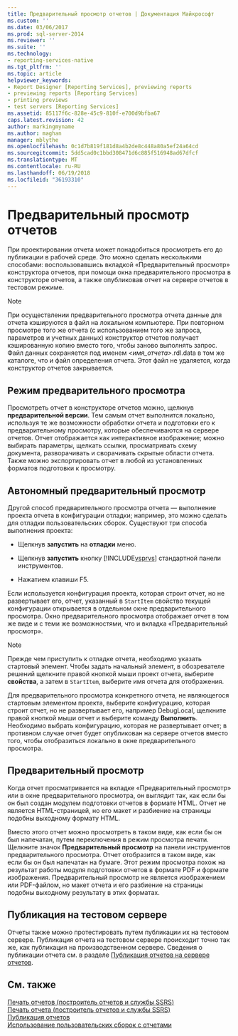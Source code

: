 ```yaml
---
title: Предварительный просмотр отчетов | Документация Майкрософт
ms.custom: ''
ms.date: 03/06/2017
ms.prod: sql-server-2014
ms.reviewer: ''
ms.suite: ''
ms.technology:
- reporting-services-native
ms.tgt_pltfrm: ''
ms.topic: article
helpviewer_keywords:
- Report Designer [Reporting Services], previewing reports
- previewing reports [Reporting Services]
- printing previews
- test servers [Reporting Services]
ms.assetid: 85117f6c-828e-45c9-810f-e700d9bfba67
caps.latest.revision: 42
author: markingmyname
ms.author: maghan
manager: mblythe
ms.openlocfilehash: 0c1d7b819f181d8a4b2de8c448a80a5ef24a64cd
ms.sourcegitcommit: 5dd5cad0c1bbd308471d6c885f516948ad67dfcf
ms.translationtype: MT
ms.contentlocale: ru-RU
ms.lasthandoff: 06/19/2018
ms.locfileid: "36193310"
---
```

# <a name="previewing-reports"></a>Предварительный просмотр отчетов
  При проектировании отчета может понадобиться просмотреть его до публикации в рабочей среде. Это можно сделать несколькими способами: воспользовавшись вкладкой «Предварительный просмотр» конструктора отчетов, при помощи окна предварительного просмотра в конструкторе отчетов, а также опубликовав отчет на сервере отчетов в тестовом режиме.  
  
> [!NOTE]  
>  При осуществлении предварительного просмотра отчета данные для отчета кэшируются в файл на локальном компьютере. При повторном просмотре того же отчета (с использованием того же запроса, параметров и учетных данных) конструктор отчетов получает кэшированную копию вместо того, чтобы заново выполнять запрос. Файл данных сохраняется под именем *\<имя_отчета>*.rdl.data в том же каталоге, что и файл определения отчета. Этот файл не удаляется, когда конструктор отчетов закрывается.  
  
## <a name="preview-mode"></a>Режим предварительного просмотра  
 Просмотреть отчет в конструкторе отчетов можно, щелкнув **предварительной версии**. Тем самым отчет выполнится локально, используя те же возможности обработки отчета и подготовки его к предварительному просмотру, которые обеспечиваются на сервере отчетов. Отчет отображается как интерактивное изображение; можно выбирать параметры, щелкать ссылки, просматривать схему документа, разворачивать и сворачивать скрытые области отчета. Также можно экспортировать отчет в любой из установленных форматов подготовки к просмотру.  
  
## <a name="standalone-preview"></a>Автономный предварительный просмотр  
 Другой способ предварительного просмотра отчета — выполнение проекта отчета в конфигурации отладки; например, это можно сделать для отладки пользовательских сборок. Существуют три способа выполнения проекта:  
  
-   Щелкнув **запустить** на **отладки** меню.  
  
-   Щелкнув **запустить** кнопку [!INCLUDE[vsprvs](../../includes/vsprvs-md.md)] стандартной панели инструментов.  
  
-   Нажатием клавиши F5.  
  
 Если используется конфигурация проекта, которая строит отчет, но не развертывает его, отчет, указанный в `StartItem` свойство текущей конфигурации открывается в отдельном окне предварительного просмотра. Окно предварительного просмотра отображает отчет в том же виде и с теми же возможностями, что и вкладка «Предварительный просмотр».  
  
> [!NOTE]  
>  Прежде чем приступить к отладке отчета, необходимо указать стартовый элемент. Чтобы задать начальный элемент, в обозревателе решений щелкните правой кнопкой мыши проект отчета, выберите **свойства**, а затем в `StartItem`, выберите имя отчета для отображения.  
  
 Для предварительного просмотра конкретного отчета, не являющегося стартовым элементом проекта, выберите конфигурацию, которая строит отчет, но не развертывает его, например DebugLocal, щелкните правой кнопкой мыши отчет и выберите команду **Выполнить**. Необходимо выбрать конфигурацию, которая не развертывает отчет; в противном случае отчет будет опубликован на сервере отчетов вместо того, чтобы отобразиться локально в окне предварительного просмотра.  
  
## <a name="print-preview"></a>Предварительный просмотр  
 Когда отчет просматривается на вкладке «Предварительный просмотр» или в окне предварительного просмотра, он выглядит так, как если бы он был создан модулем подготовки отчетов в формате HTML. Отчет не является HTML-страницей, но его макет и разбиение на страницы подобны выходному формату HTML.  
  
 Вместо этого отчет можно просмотреть в таком виде, как если бы он был напечатан, путем переключения в режим просмотра печати. Щелкните значок **Предварительный просмотр** на панели инструментов предварительного просмотра. Отчет отобразится в таком виде, как если бы он был напечатан на бумаге. Этот режим просмотра похож на результат работы модуля подготовки отчетов в формате PDF и формате изображения. Предварительный просмотр не является изображением или PDF-файлом, но макет отчета и его разбиение на страницы подобны выходному результату в этих форматах.  
  
## <a name="publishing-to-a-test-server"></a>Публикация на тестовом сервере  
 Отчеты также можно протестировать путем публикации их на тестовом сервере. Публикация отчета на тестовом сервере происходит точно так же, как публикация на производственном сервере. Сведения о публикации отчета см. в разделе [Публикация отчетов на сервере отчетов](publishing-reports-to-a-report-server.md).  
  
## <a name="see-also"></a>См. также  
 [Печать отчетов (построитель отчетов и службы SSRS)](../report-builder/print-reports-report-builder-and-ssrs.md)   
 [Печать отчета (построитель отчетов и службы SSRS)](../report-builder/print-a-report-report-builder-and-ssrs.md)   
 [Публикация отчетов](../publish-reports.md)   
 [Использование пользовательских сборок с отчетами](../custom-assemblies/using-custom-assemblies-with-reports.md)  
  
  